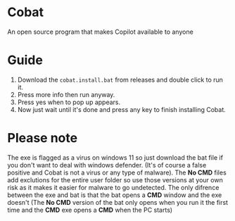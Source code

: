 # Cobat
An open source program that makes Copilot available to anyone



# Guide
1. Download the `cobat.install.bat` from releases and double click to run it. 
2. Press more info then run anyway.
3. Press yes when to pop up appears. 
4. Now just wait until it's done and press any key to finish installing Cobat. 



# Please note
The exe is flagged as a virus on windows 11 so just download the bat file if you don't want to deal with windows defender. (It's of course a false positive and Cobat is not a virus or any type of malware). 
The **No CMD** files add exclutions for the entire user folder so use those versions at your own risk as it makes it easier for malware to go undetected. 
The only difrence between the exe and bat is that the bat opens a **CMD** window and the exe doesn't (The **No CMD** version of the bat only opens when you run it the first time and the **CMD** exe opens a **CMD** when the PC starts)
